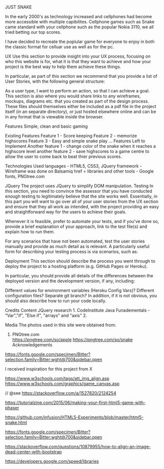 JUST SNAKE

In the early 2000's as technology increased and cellphones had become more accessible with multiple capibilites.
Cellphone games such as Snake came standard with your cellphone such as the popular Nokia 3110, we all tried betting our top scores.

I have decided to recreate the poplular game for everyone to enjoy in both the classic format for celluar use as well as for the pc.

UX
Use this section to provide insight into your UX process, focusing on who this website is for, what it is that they want to achieve and how your project is the best way to help them achieve these things.

In particular, as part of this section we recommend that you provide a list of User Stories, with the following general structure:

As a user type, I want to perform an action, so that I can achieve a goal.
This section is also where you would share links to any wireframes, mockups, diagrams etc. that you created as part of the design process. These files should themselves either be included as a pdf file in the project itself (in an separate directory), or just hosted elsewhere online and can be in any format that is viewable inside the browser.

Features
Simple, clean and basic gaming

Existing Features
Feature 1 - Score keeping
Feature 2 - memorize highscores
Feature 3 - Easy and simple snake play
...
Features Left to Implement
Another feature 1 - change color of the snake when it reaches a highscore level
another feature 2 - save highscores to a game centre to allow the user to come back to beat thier previous scores.

Technologies Used
languages - HTML5, CSS3, JQuery
framework - Wireframe was done on Balsamiq href =
libraries and other tools - Google fonts, PNGtree.com

JQuery
The project uses JQuery to simplify DOM manipulation.
Testing
In this section, you need to convince the assessor that you have conducted enough testing to legitimately believe that the site works well. Essentially, in this part you will want to go over all of your user stories from the UX section and ensure that they all work as intended, with the project providing an easy and straightforward way for the users to achieve their goals.

Whenever it is feasible, prefer to automate your tests, and if you've done so, provide a brief explanation of your approach, link to the test file(s) and explain how to run them.

For any scenarios that have not been automated, test the user stories manually and provide as much detail as is relevant. A particularly useful form for describing your testing process is via scenarios, such as:

Deployment
This section should describe the process you went through to deploy the project to a hosting platform (e.g. GitHub Pages or Heroku).

In particular, you should provide all details of the differences between the deployed version and the development version, if any, including:

Different values for environment variables (Heroku Config Vars)?
Different configuration files?
Separate git branch?
In addition, if it is not obvious, you should also describe how to run your code locally.

Credits
Content
JQuery research
    1. CodeInstitute Java Funadementals - "Var","if", "Else if", "arrays" and "axis"
    2. 

Media
The photos used in this site were obtained from:
1. PNGtree.com  
    https://pngtree.com/so/apple
    https://pngtree.com/so/snake
Acknowledgements

https://fonts.google.com/specimen/Bitter?selection.family=Bitter:wght@700&sidebar.open

I received inspiration for this project from X

https://www.w3schools.com/tags/att_img_align.asp
https://www.w3schools.com/graphics/game_canvas.asp

// @see https://stackoverflow.com/a/1527820/2124254

https://tutorialzine.com/2015/06/making-your-first-html5-game-with-phaser

https://github.com/infusion/HTML5-Experiments/blob/master/html5-snake.html

https://fonts.google.com/specimen/Bitter?selection.family=Bitter:wght@700&sidebar.open

https://stackoverflow.com/questions/10879955/how-to-align-an-image-dead-center-with-bootstrap

https://developers.google.com/speed/libraries

